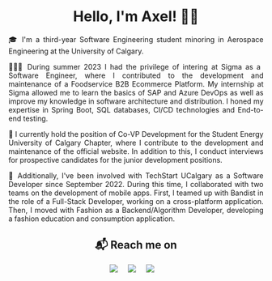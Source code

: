 <h1 align="center">Hello, I'm Axel! 👋🏻</h1>

<p align="justify">
🎓 I'm a third-year Software Engineering student minoring in Aerospace Engineering at the University of Calgary. 
</p>

<p align="justify">
👨🏼‍💻 During summer 2023 I had the privilege of intering at Sigma as a Software Engineer, where I contributed to the development and maintenance of a Foodservice B2B Ecommerce Platform. My internship at Sigma allowed me to learn the basics of SAP and Azure DevOps as well as improve my knowledge in software architecture and distribution. I honed my expertise in Spring Boot, SQL databases, CI/CD technologies and End-to-end testing. 
</p>

<p align="justify">
🦖 I currently hold the position of Co-VP Development for the Student Energy University of Calgary Chapter, where I contribute to the development and maintenance of the official website. In addition to this, I conduct interviews for prospective candidates for the junior development positions.
</p>

<p align="justify">
📱 Additionally, I've been involved with TechStart UCalgary as a Software Developer since September 2022. During this time, I collaborated with two teams on the development of mobile apps. First, I teamed up with Bandist in the role of a Full-Stack Developer, working on a cross-platform application. Then, I moved with Fashion as a Backend/Algorithm Developer, developing a fashion education and consumption application.
</p>

<h2  align="center">📬 Reach me on</h2>
<p align="center">
  <a target="_blank"href=""><img src="https://img.shields.io/badge/Portfolio-%23000000.svg?style=for-the-badge&logo=firefox&logoColor=#FF7139"/></a>&nbsp;&nbsp;&nbsp;&nbsp;
  <a target="_blank"href="https://www.linkedin.com/in/axel-s%C3%A1nchez-a1089b23a/"><img src="https://img.shields.io/badge/linkedin-%230077B5.svg?style=for-the-badge&logo=linkedin&logoColor=white"/></a>&nbsp;&nbsp;&nbsp;&nbsp;
  <a target="_blanck"href="mailto:axelshz@gmail.com"><img src="https://img.shields.io/badge/Gmail-D14836?style=for-the-badge&logo=gmail&logoColor=white"/></a>&nbsp;&nbsp;&nbsp;&nbsp;
</p>
